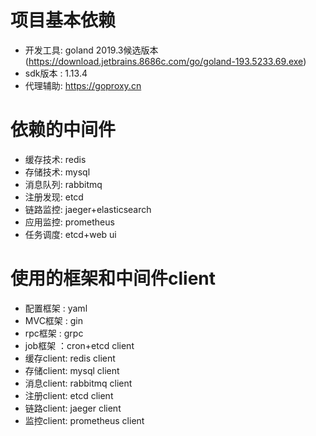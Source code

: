 # 项目基本依赖
- 开发工具: goland 2019.3候选版本 (https://download.jetbrains.8686c.com/go/goland-193.5233.69.exe)
- sdk版本 : 1.13.4
- 代理辅助: https://goproxy.cn

# 依赖的中间件
- 缓存技术: redis
- 存储技术: mysql
- 消息队列: rabbitmq
- 注册发现: etcd
- 链路监控: jaeger+elasticsearch
- 应用监控: prometheus
- 任务调度: etcd+web ui

# 使用的框架和中间件client
- 配置框架 : yaml
- MVC框架 : gin
- rpc框架 : grpc
- job框架 ：cron+etcd client
- 缓存client: redis client
- 存储client: mysql client
- 消息client: rabbitmq client
- 注册client: etcd client
- 链路client: jaeger client
- 监控client: prometheus client

